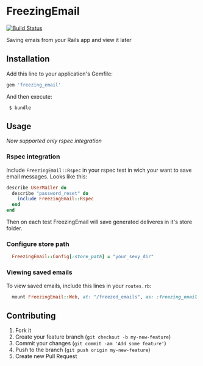 # FreezingEmail
[![Build Status](https://travis-ci.org/kaize/freezing_email.png?branch=master)](https://travis-ci.org/kaize/freezing_email)

Saving emais from your Rails app and view it later

## Installation

Add this line to your application's Gemfile:

```ruby
gem 'freezing_email'
```

And then execute:

```
 $ bundle
```

## Usage

*Now supported only rspec integration*

### Rspec integration

Include `FreezingEmail::Rspec` in your rspec test in wich your want to
save email messages. Looks like this:

```ruby
describe UserMailer do
  describe "password_reset" do
    include FreezingEmail::Rspec 
  end
end
```

Then on each test FreezingEmail will save generated deliveres in it's
store folder.

### Configure store path

```ruby
  FreezingEmail::Config[:store_path] = "your_sexy_dir"
```

### Viewing saved emails

To view saved emails, include this lines in your `routes.rb`:

```ruby
  mount FreezingEmail::Web, at: "/freezed_emails", as: :freezing_email
```


## Contributing

1. Fork it
2. Create your feature branch (`git checkout -b my-new-feature`)
3. Commit your changes (`git commit -am 'Add some feature'`)
4. Push to the branch (`git push origin my-new-feature`)
5. Create new Pull Request
